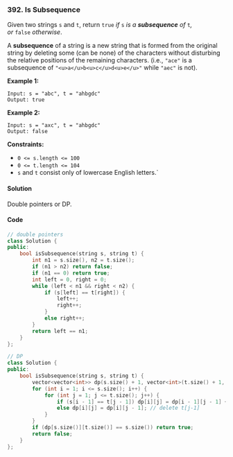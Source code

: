 ### 392. Is Subsequence

Given two strings `s` and `t`, return `true` *if* `s` *is a **subsequence** of* `t`*, or* `false` *otherwise*.

A **subsequence** of a string is a new string that is formed from the original string by deleting some (can be none) of the characters without disturbing the relative positions of the remaining characters. (i.e., `"ace"` is a subsequence of `"<u>a</u>b<u>c</u>d<u>e</u>"` while `"aec"` is not).

**Example 1:**

```
Input: s = "abc", t = "ahbgdc"
Output: true
```

**Example 2:**

```
Input: s = "axc", t = "ahbgdc"
Output: false
```

**Constraints:**

- `0 <= s.length <= 100`
- `0 <= t.length <= 104`
- `s` and `t` consist only of lowercase English letters.`

#### Solution

Double pointers or DP.

#### Code

```cpp
// double pointers
class Solution {
public:
    bool isSubsequence(string s, string t) {
        int n1 = s.size(), n2 = t.size();
        if (n1 > n2) return false;
        if (n1 == 0) return true;
        int left = 0, right = 0;
        while (left < n1 && right < n2) {
            if (s[left] == t[right]) {
                left++;
                right++;
            }
            else right++;
        }
        return left == n1;
    }
};

// DP
class Solution {
public:
    bool isSubsequence(string s, string t) {
        vector<vector<int>> dp(s.size() + 1, vector<int>(t.size() + 1, 0));
        for (int i = 1; i <= s.size(); i++) {
            for (int j = 1; j <= t.size(); j++) {
                if (s[i - 1] == t[j - 1]) dp[i][j] = dp[i - 1][j - 1] + 1;
                else dp[i][j] = dp[i][j - 1]; // delete t[j-1]
            }
        }
        if (dp[s.size()][t.size()] == s.size()) return true;
        return false;
    }
};
```
